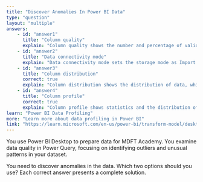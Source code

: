 ```yaml
---
title: "Discover Anomalies In Power BI Data"
type: "question"
layout: "multiple"
answers:
    - id: "answer1"
      title: "Column quality"
      explain: "Column quality shows the number and percentage of valid, error, and empty values, but does not assist in identifying anomalies."
    - id: "answer2"
      title: "Data connectivity mode"
      explain: "Data connectivity mode sets the storage mode as Import or Direct Query, not for finding anomalies."
    - id: "answer3"
      title: "Column distribution"
      correct: true
      explain: "Column distribution shows the distribution of data, which helps identify outliers and anomalies."
    - id: "answer4"
      title: "Column profile"
      correct: true
      explain: "Column profile shows statistics and the distribution of data in a column, helping to find anomalies."
learn: "Power BI Data Profiling"
more: "Learn more about data profiling in Power BI"
link: "https://learn.microsoft.com/en-us/power-bi/transform-model/desktop-query-overview#data-profiling"
---
```

You use Power BI Desktop to prepare data for MDFT Academy. You examine data quality in Power Query, focusing on identifying outliers and unusual patterns in your dataset.

You need to discover anomalies in the data. Which two options should you use? Each correct answer presents a complete solution.
